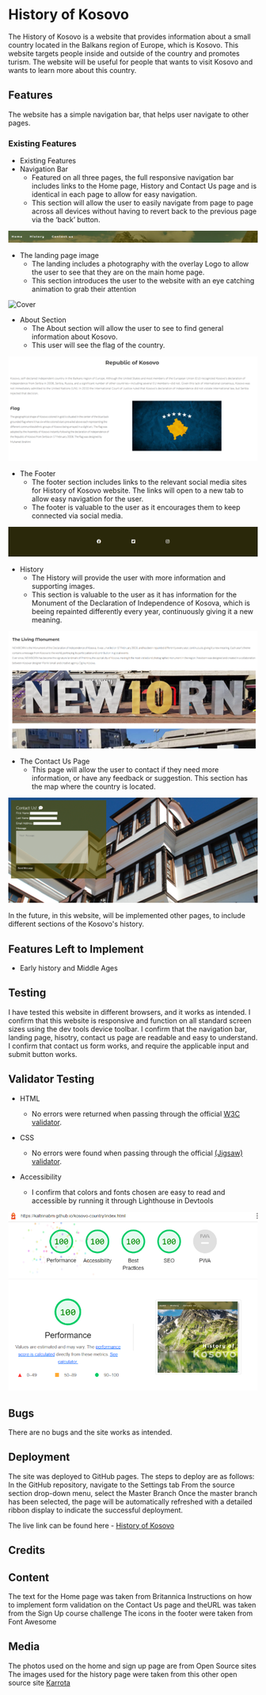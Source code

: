 # History of Kosovo

The History of Kosovo is a website that provides information about a small country located in the Balkans region of Europe, which is Kosovo. This website targets people inside and outside of the country and promotes turism. The website will be useful for people that wants to visit Kosovo and wants to learn more about this country.

## Features

The website has a simple navigation bar, that helps user navigate to other pages.

### Existing Features

- Existing Features
 - Navigation Bar
   - Featured on all three pages, the full responsive navigation bar includes links to the Home page, History  and Contact Us page and is identical in each page to allow for easy navigation.
   - This section will allow the user to easily navigate from page to page across all devices without having to revert back to the previous page via the ‘back’ button.

![Menu](/assets/images/menu.PNG)

 - The landing page image
    - The landing includes a photography with the overlay Logo to allow the user to see that they are on the main home page.
    - This section introduces the user to the website with an eye catching animation to grab their attention

![Cover](/assets/images/cover.PNG)

  - About Section
    - The About section will allow the user to see to find general information about Kosovo.
    - This user will see the flag of the country.


![About](/assets/images/about.PNG)

  - The Footer
    - The footer section includes links to the relevant social media sites for History of Kosovo website. The links will open to a new tab to allow easy navigation for the user.
    - The footer is valuable to the user as it encourages them to keep connected via social media.

![Footer](/assets/images/footer.PNG)

  - History
    - The History will provide the user with more information and supporting images.
    - This section is valuable to the user as it has information for the Monument of the Declaration of Independence of Kosova, which is beeing repainted differently every year, continuously giving it a new meaning.

![History](/assets/images/history.PNG)

  - The Contact Us Page
    - This page will allow the user to contact if they need more information, or have any feedback or suggestion. This section has the map where the country is located.

![Contact Us](/assets/images/contact.PNG)

In the future, in this website, will be implemented other pages, to include different sections of the Kosovo's history.

## Features Left to Implement

 - Early history and Middle Ages

## Testing

I have tested this website in different browsers, and it works as intended.
I confirm that this website is responsive and function on all standard screen sizes using the dev tools device toolbar.
I confirm that the navigation bar, landing page, hisotry, contact us page are readable and easy to understand.
I confirm that contact us form works, and require the applicable input and submit button works.

## Validator Testing

 - HTML
    - No errors were returned when passing through the official [W3C validator](https://validator.w3.org/nu/#textarea).

 - CSS
    - No errors were found when passing through the official [(Jigsaw) validator](http://jigsaw.w3.org/css-validator/validator$link).
 - Accessibility
    - I confirm that colors and fonts chosen are easy to read and accessible by running it through Lighthouse in Devtools

![Lighthouse](/assets/images/lighthouse.PNG)


## Bugs
There are no bugs and the site works as intended.


## Deployment

The site was deployed to GitHub pages. The steps to deploy are as follows:
In the GitHub repository, navigate to the Settings tab
From the source section drop-down menu, select the Master Branch
Once the master branch has been selected, the page will be automatically refreshed with a detailed ribbon display to indicate the successful deployment.

The live link can be found here - [History of Kosovo](https://kaltrinabm.github.io/kosovo-country/)

## Credits


## Content
The text for the Home page was taken from Britannica
Instructions on how to implement form validation on the Contact Us page and theURL was taken from the Sign Up course challenge
The icons in the footer were taken from Font Awesome

## Media
The photos used on the home and sign up page are from Open Source sites
The images used for the history page were taken from this other open source site [Karrota](https://karrota.wtf/en)
